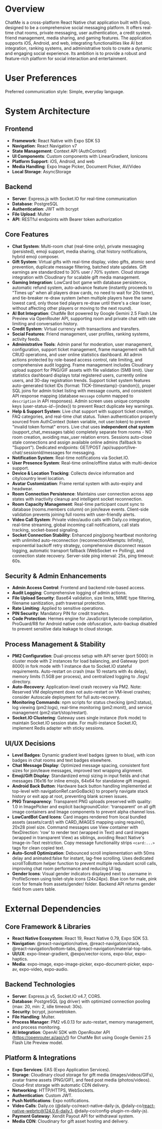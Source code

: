 # Overview

ChatMe is a cross-platform React Native chat application built with Expo, designed to be a comprehensive social messaging platform. It offers real-time chat rooms, private messaging, user authentication, a credit system, friend management, media sharing, and gaming features. The application supports iOS, Android, and web, integrating functionalities like AI bot integration, ranking systems, and administrative tools to create a dynamic and engaging social experience. Its ambition is to provide a robust and feature-rich platform for social interaction and entertainment.

# User Preferences

Preferred communication style: Simple, everyday language.

# System Architecture

## Frontend
- **Framework**: React Native with Expo SDK 53
- **Navigation**: React Navigation v7
- **State Management**: Context API (AuthContext)
- **UI Components**: Custom components with LinearGradient, Ionicons
- **Platform Support**: iOS, Android, and web
- **Media Handling**: Expo Image Picker, Document Picker, AV/Video
- **Local Storage**: AsyncStorage

## Backend
- **Server**: Express.js with Socket.IO for real-time communication
- **Database**: PostgreSQL
- **Authentication**: JWT with bcrypt
- **File Upload**: Multer
- **API**: RESTful endpoints with Bearer token authorization

## Core Features
- **Chat System**: Multi-room chat (real-time only), private messaging (persisted), emoji support, media sharing, chat history notifications, hybrid emoji composer.
- **Gift System**: Virtual gifts with real-time display, video gifts, atomic send prevention, duplicate message filtering, batched state updates. Gift earnings are standardized to 30% user / 70% system. Cloud storage integration with Cloudinary for scalable gift media management.
- **Gaming Integration**: LowCard bot game with database persistence, automatic refund system, auto-advance feature (instantly proceeds to "Times up" when all players draw cards, no need to wait for 20s timer), and tie-breaker re-draw system (when multiple players have the same lowest card, only those tied players re-draw until there's a clear loser, without affecting other players or moving to the next round).
- **AI Bot Integration**: ChatMe Bot powered by Google Gemini 2.5 Flash Lite Preview via OpenRouter API, supporting room and private chat with rate limiting and conversation history.
- **Credit System**: Virtual currency with transactions and transfers.
- **Social Features**: Friend management, user profiles, ranking systems, activity feeds.
- **Administrative Tools**: Admin panel for moderation, user management, configuration, support ticket management, frame management with full CRUD operations, and user online statistics dashboard. All admin actions protected by role-based access control, rate limiting, and comprehensive audit logging. Frame management includes Cloudinary upload support for PNG/GIF assets with file validation (5MB limit). User statistics dashboard displays total registered users, currently online users, and 30-day registration trends. Support ticket system features auto-generated ticket IDs (format: TICK-{timestamp}-{random}), proper SQL joins for admin ticket listing with message counts, and consistent API response mapping (database `message` column mapped to `description` in API responses). Admin screen uses unique composite keys (user-status-${id}-${index}) to prevent React duplicate key warnings.
- **Help & Support System**: Live chat support with support ticket creation, FAQ categories, and real-time chat status. Token authentication properly sourced from AuthContext (token variable, not user.token) to prevent "invalid token format" errors. Live chat uses **independent chat system** (support_chat_messages table) completely separate from rooms - NO room creation, avoiding max_user relation errors. Sessions auto-close stale connections and assign available online admins (fallback to "Support"). Dedicated endpoints: GET/POST /api/support/live-chat/:sessionId/messages for messaging.
- **Notification System**: Real-time notifications via Socket.IO.
- **User Presence System**: Real-time online/offline status with multi-device support.
- **Device & Location Tracking**: Collects device information and city/country level location.
- **Avatar Customization**: Frame rental system with auto-expiry and headwear.
- **Room Connection Persistence**: Maintains user connection across app states with inactivity cleanup and intelligent socket reconnection.
- **Room Capacity Management**: Real-time participant count sync to database (rooms.members column) on join/leave events. Client-side validation prevents joining full rooms with user-friendly alerts.
- **Video Call System**: Private video/audio calls with Daily.co integration, real-time streaming, global incoming call notifications, call stats tracking, socket-based signaling.
- **Socket Connection Stability**: Enhanced ping/pong heartbeat monitoring with unlimited auto-reconnection (reconnectionAttempts: Infinity), exponential backoff retry strategy, comprehensive disconnect reason logging, automatic transport fallback (WebSocket ↔ Polling), and connection state recovery. Server-side ping interval: 25s, ping timeout: 60s.

## Security & Admin Enhancements
- **Admin Access Control**: Frontend and backend role-based access.
- **Audit Logging**: Comprehensive logging of admin actions.
- **File Upload Security**: Base64 validation, size limits, MIME type filtering, filename sanitization, path traversal protection.
- **Rate Limiting**: Applied to sensitive operations.
- **PIN Security**: Mandatory PIN for credit transfers.
- **Code Protection**: Hermes engine for JavaScript bytecode compilation, ProGuard/R8 for Android native code obfuscation, auto-backup disabled to prevent sensitive data leakage to cloud storage.

## Process Management & Stability
- **PM2 Configuration**: Dual-process setup with API server (port 5000) in cluster mode with 2 instances for load balancing, and Gateway (port 8000) in fork mode with 1 instance due to Socket.IO stateful requirements. Auto-restart on crash (max 10 restarts with 4s delay), memory limits (1.5GB per process), and centralized logging to ./logs/ directory.
- **Auto-Recovery**: Application-level crash recovery via PM2. Note: Reserved VM deployment does not auto-restart on VM-level crashes; consider Autoscale deployment for full auto-recovery.
- **Monitoring Commands**: npm scripts for status checking (pm2:status), log viewing (pm2:logs), real-time monitoring (pm2:monit), and service management (pm2:start/stop/restart).
- **Socket.IO Clustering**: Gateway uses single instance (fork mode) to maintain Socket.IO session state. For multi-instance Socket.IO, implement Redis adapter with sticky sessions.

## UI/UX Decisions
- **Level Badges**: Dynamic gradient level badges (green to blue), with icon badges in chat rooms and text badges elsewhere.
- **Chat Message Display**: Optimized message spacing, consistent font sizes for join/leave messages, improved text wrapping alignment.
- **Emoji/Gift Display**: Standardized emoji sizing in input fields and chat messages (16x16 for inline emojis, 64x64 for standalone gift images).
- **Android Back Button**: Hardware back button handling implemented at top-level with navigationRef.canGoBack() to properly navigate stack history or exit app at root, preventing blank screen issues.
- **PNG Transparency**: Transparent PNG uploads preserved with quality: 1.0 in ImagePicker and explicit backgroundColor: 'transparent' on all gift image containers and Image components to prevent alpha channel loss.
- **LowCardBot Card Icons**: Card images rendered from local bundled assets (assets/card/) with CARD_IMAGES mapping using require(), 20x28 pixel size. Command messages use View container with flexDirection: 'row' to render text (wrapped in Text) and card images (wrapped in transparent View) as siblings, avoiding React Native's Image-in-Text restriction. Copy message functionality strips `<card:...>` tags for clean copied text.
- **Auto-Scroll Optimization**: Debounced scroll implementation with 50ms delay and animated:false for instant, lag-free scrolling. Uses dedicated scrollToBottom helper function to prevent multiple redundant scroll calls, improving chat room performance and reducing UI lag.
- **Gender Icons**: Visual gender indicators displayed next to username in ProfileScreen using toilet-style icons (24x24px). Blue icon for male, pink icon for female from assets/gender/ folder. Backend API returns gender field from users table.

# External Dependencies

## Core Framework & Libraries
- **React Native Ecosystem**: React 19, React Native 0.79, Expo SDK 53.
- **Navigation**: @react-navigation/native, @react-navigation/stack, @react-navigation/bottom-tabs, @react-navigation/material-top-tabs.
- **UI/UX**: expo-linear-gradient, @expo/vector-icons, expo-blur, expo-haptics.
- **Media**: expo-image, expo-image-picker, expo-document-picker, expo-av, expo-video, expo-audio.

## Backend Technologies
- **Server**: Express.js v5, Socket.IO v4.7, CORS.
- **Database**: PostgreSQL (pg driver) with optimized connection pooling (max: 20, min: 2, idle timeout: 30s).
- **Security**: bcrypt, jsonwebtoken.
- **File Handling**: Multer.
- **Process Manager**: PM2 v6.0.13 for auto-restart, memory management, and process monitoring.
- **AI Integration**: OpenAI SDK with OpenRouter API (https://openrouter.ai/api/v1) for ChatMe Bot using Google Gemini 2.5 Flash Lite Preview model.

## Platform & Integrations
- **Expo Services**: EAS (Expo Application Services).
- **Storage**: Cloudinary cloud storage for gift media (images/videos/GIFs), avatar frame assets (PNG/GIF), and feed post media (photos/videos). Cloud-first storage with automatic CDN delivery.
- **Networking**: HTTP/HTTPS, WebSockets.
- **Authentication**: Custom JWT.
- **Push Notifications**: Expo notifications.
- **Video Calls**: Daily.co (@daily-co/react-native-daily-js, @daily-co/react-native-webrtc@124.0.6-daily.1, @daily-co/config-plugin-rn-daily-js).
- **Payment Gateway**: Xendit Payout API for withdrawal system.
- **Media CDN**: Cloudinary for gift asset hosting and delivery.